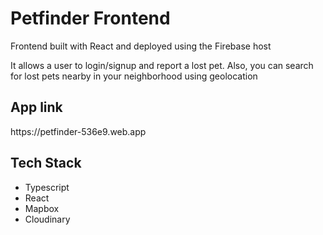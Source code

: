 <h1>Petfinder Frontend</h1>
<p>Frontend built with React and deployed using the Firebase host</p>
<p>It allows a user to login/signup and report a lost pet. Also, you can search for lost pets nearby in your neighborhood using geolocation</p>
<h2>App link</h2>
<link>https://petfinder-536e9.web.app</link>
<h2>Tech Stack</h2>
<ul>
<li>Typescript</li>
<li>React</li>
<li>Mapbox</li>
<li>Cloudinary</li>
</ul>

